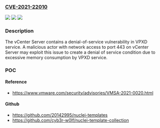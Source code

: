 ### [CVE-2021-22010](https://cve.mitre.org/cgi-bin/cvename.cgi?name=CVE-2021-22010)
![](https://img.shields.io/static/v1?label=Product&message=VMware%20vCenter%20Server%2C%20VMware%20Cloud%20Foundation&color=blue)
![](https://img.shields.io/static/v1?label=Version&message=n%2Fa&color=blue)
![](https://img.shields.io/static/v1?label=Vulnerability&message=Denial%20of%20service%20vulnerability&color=brighgreen)

### Description

The vCenter Server contains a denial-of-service vulnerability in VPXD service. A malicious actor with network access to port 443 on vCenter Server may exploit this issue to create a denial of service condition due to excessive memory consumption by VPXD service.

### POC

#### Reference
- https://www.vmware.com/security/advisories/VMSA-2021-0020.html

#### Github
- https://github.com/20142995/nuclei-templates
- https://github.com/cyb3r-w0lf/nuclei-template-collection

